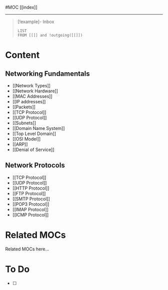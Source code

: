 #MOC
[[index]]
- - -

> [!example]- Inbox
> ```dataview
> LIST
> FROM [[]] and !outgoing([[]])
> ```
# Content

## Networking Fundamentals

- [[Network Types]]
- [[Network Hardware]]
- [[MAC Addresses]]
- [[IP addresses]]
- [[Packets]]
- [[TCP Protocol]]
- [[UDP Protocol]]
- [[Subnets]]
- [[Domain Name System]]
- [[Top Level Domain]]
- [[OSI Model]]
- [[ARP]]
- [[Denial of Service]]
## Network Protocols

- [[TCP Protocol]]
- [[UDP Protocol]]
- [[HTTP Protocol]]
- [[FTP Protocol]]
- [[SMTP Protocol]]
- [[POP3 Protocol]]
- [[IMAP Protocol]]
- [[ICMP Protocol]]

# Related MOCs

Related MOCs here...

# To Do

- [ ] 